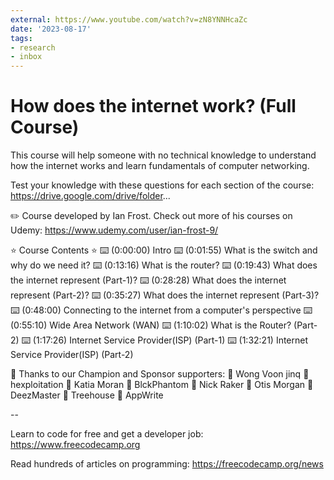 ```yaml
---
external: https://www.youtube.com/watch?v=zN8YNNHcaZc
date: '2023-08-17'
tags:
- research
- inbox
---
```


# How does the internet work? (Full Course)

This course will help someone with no technical knowledge to understand how the internet works and learn fundamentals of computer networking.

Test your knowledge with these questions for each section of the course: https://drive.google.com/drive/folder...

✏️ Course developed by Ian Frost. Check out more of his courses on Udemy: https://www.udemy.com/user/ian-frost-9/

⭐️ Course Contents ⭐️
⌨️ (0:00:00) Intro
⌨️ (0:01:55) What is the switch and why do we need it?
⌨️ (0:13:16) What is the router?
⌨️ (0:19:43) What does the internet represent (Part-1)?
⌨️ (0:28:28) What does the internet represent (Part-2)?
⌨️ (0:35:27) What does the internet represent (Part-3)?
⌨️ (0:48:00) Connecting to the internet from a computer's perspective
⌨️ (0:55:10) Wide Area Network (WAN)
⌨️ (1:10:02) What is the Router? (Part-2)
⌨️ (1:17:26) Internet Service Provider(ISP) (Part-1)
⌨️ (1:32:21) Internet Service Provider(ISP) (Part-2)

🎉 Thanks to our Champion and Sponsor supporters:
👾 Wong Voon jinq
👾 hexploitation
👾 Katia Moran
👾 BlckPhantom
👾 Nick Raker
👾 Otis Morgan
👾 DeezMaster
👾 Treehouse
👾 AppWrite

--

Learn to code for free and get a developer job: https://www.freecodecamp.org

Read hundreds of articles on programming: https://freecodecamp.org/news
